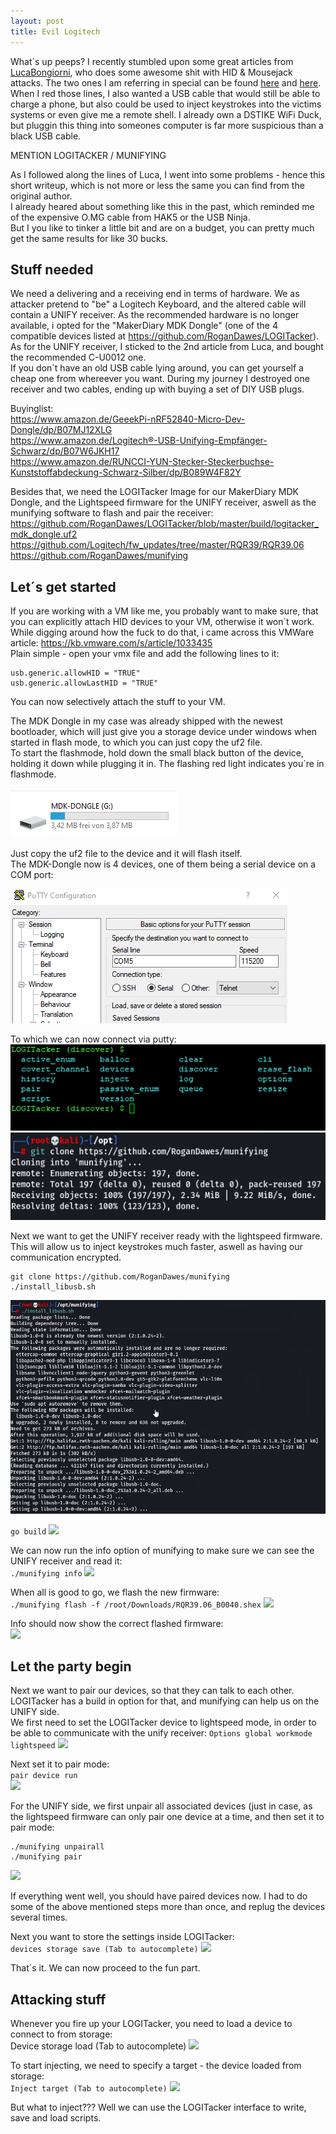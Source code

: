 ```yaml
---
layout: post
title: Evil Logitech
---
```


What´s up peeps?
I recently stumbled upon some great articles from [LucaBongiorni](https://twitter.com/LucaBongiorni), who does some awesome shit with HID & Mousejack attacks.
The two ones I am referring in special can be found [here](https://infosecwriteups.com/usbsamurai-a-remotely-controlled-malicious-usb-hid-injecting-cable-for-less-than-10-ebf4b81e1d0b) and [here](https://lucabongiorni.medium.com/usbsamurai-for-dummies-4bd47abf8f87).  
When I red those lines, I also wanted a USB cable that would still be able to charge a phone, but also could be used to inject keystrokes into the victims systems or even give me a remote shell. I already own a DSTIKE WiFi Duck, but pluggin this thing into someones computer is far more suspicious than a black USB cable.  
<!--more-->
MENTION LOGITACKER / MUNIFYING

As I followed along the lines of Luca, I went into some problems - hence this short writeup, which is not more or less the same you can find from the original author.  
I already heared about something like this in the past, which reminded me of the expensive O.MG cable from HAK5 or the USB Ninja.  
But I you like to tinker a little bit and are on a budget, you can pretty much get the same results for like 30 bucks.  

## Stuff needed  

We need a delivering and a receiving end in terms of hardware. We as attacker pretend to "be" a Logitech Keyboard, and the altered cable will contain a UNIFY receiver.
As the recommended hardware is no longer available, i opted for the "MakerDiary MDK Dongle" (one of the 4 compatible devices listed at https://github.com/RoganDawes/LOGITacker).  
As for the UNIFY receiver, I sticked to the 2nd article from Luca, and bought the recommended C-U0012 one.  
If you don´t have an old USB cable lying around, you can get yourself a cheap one from whereever you want. During my journey I destroyed one receiver and two cables, ending up with buying a set of DIY USB plugs.  

Buyinglist:  
https://www.amazon.de/GeeekPi-nRF52840-Micro-Dev-Dongle/dp/B07MJ12XLG  
https://www.amazon.de/Logitech®-USB-Unifying-Empfänger-Schwarz/dp/B07W6JKH17  
https://www.amazon.de/RUNCCI-YUN-Stecker-Steckerbuchse-Kunststoffabdeckung-Schwarz-Silber/dp/B089W4F82Y  

Besides that, we need the LOGITacker Image for our MakerDiary MDK Dongle, and the Lightspeed firmware for the UNIFY receiver, aswell as the munifying software to flash and pair the receiver:
https://github.com/RoganDawes/LOGITacker/blob/master/build/logitacker_mdk_dongle.uf2  
https://github.com/Logitech/fw_updates/tree/master/RQR39/RQR39.06  
https://github.com/RoganDawes/munifying  


## Let´s get started  

If you are working with a VM like me, you probably want to make sure, that you can explicitly attach HID devices to your VM, otherwise it won´t work. While digging around how the fuck to do that, i came across this VMWare article: https://kb.vmware.com/s/article/1033435  
Plain simple - open your vmx file and add the following lines to it:  
```
usb.generic.allowHID = "TRUE"
usb.generic.allowLastHID = "TRUE"
``` 

You can now selectively attach the stuff to your VM.  

The MDK Dongle in my case was already shipped with the newest bootloader, which will just give you a storage device under windows when started in flash mode, to which you can just copy the uf2 file.  
To start the flashmode, hold down the small black button of the device, holding it down while plugging it in. The flashing red light indicates you´re in flashmode.  

<img src="/images/2021-05-15/1.png">  

Just copy the uf2 file to the device and it will flash itself.  
The MDK-Dongle now is 4 devices, one of them being a serial device on a COM port:  

<img src="/images/2021-05-15/2.png"> 

To which we can now connect via putty:  
<img src="/images/2021-05-15/3.png">  
<img src="/images/2021-05-15/4.png">

Next we want to get the UNIFY receiver ready with the lightspeed firmware. This will allow us to inject keystrokes much faster, aswell as having our communication encrypted.  

```
git clone https://github.com/RoganDawes/munifying  
./install_libusb.sh
```
<img src="/images/2021-05-15/5.png">

```go build``` 
<img src="/images/2021-05-15/6.png">

We can now run the info option of munifying to make sure we can see the UNIFY receiver and read it:  
```./munifying info```
<img src="/images/2021-05-15/7.png">

When all is good to go, we flash the new firmware:  
```./munifying flash -f /root/Downloads/RQR39.06_B0040.shex```
<img src="/images/2021-05-15/8.png">

Info should now show the correct flashed firmware:  
<img src="/images/2021-05-15/9.png">

## Let the party begin

Next we want to pair our devices, so that they can talk to each other. LOGITacker has a build in option for that, and munifying can help us on the UNIFY side.  
We first need to set the LOGITacker device to lightspeed mode, in order to be able to communicate with the unify receiver:
```Options global workmode lightspeed```
<img src="/images/2021-05-15/10.png">

Next set it to pair mode:  
```pair device run```  
<img src="/images/2021-05-15/11.png">

For the UNIFY side, we first unpair all associated devices (just in case, as the lightspeed firmware can only pair one device at a time, and then set it to pair mode:  
```
./munifying unpairall
./munifying pair
```
<img src="/images/2021-05-15/12.png">

If everything went well, you should have paired devices now. I had to do some of the above mentioned steps more than once, and replug the devices several times.  

Next you want to store the settings inside LOGITacker:  
```devices storage save (Tab to autocomplete)```
<img src="/images/2021-05-15/13.png">

That´s it. We can now proceed to the fun part.  

## Attacking stuff  

Whenever you fire up your LOGITacker, you need to load a device to connect to from storage:  
Device storage load (Tab to autocomplete)
<img src="/images/2021-05-15/14.png">

To start injecting, we need to specify a target - the device loaded from storage:  
```Inject target (Tab to autocomplete)```
<img src="/images/2021-05-15/15.png">

But what to inject??? Well we can use the LOGITacker interface to write, save and load scripts.  
